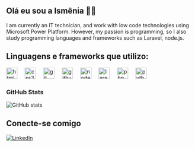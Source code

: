 
## Olá eu sou a Ismênia 💐💙 
I am currently an IT technician, and work with low code technologies using Microsoft Power Platform. However, my passion is programming, so I also study programming languages ​​and frameworks such as Laravel, node.js.

## Linguagens e frameworks que  utilizo:
<div>
   <img src="https://skillicons.dev/icons?i=html" height="30" alt="html5 logo"  />
  <img width="12" />
  <img src="https://skillicons.dev/icons?i=css" height="30" alt="css3 logo"  />
  <img width="12" />
 <img src="https://skillicons.dev/icons?i=git" height="30" alt="git logo"  />
  <img width="12" />
  <img src="https://skillicons.dev/icons?i=github" height="30" alt="github logo"  />
  <img width="12" />
  <img src="https://skillicons.dev/icons?i=nodejs" height="30" alt="nodejs logo"  />
   <img width="12" />
  <img src="https://skillicons.dev/icons?i=laravel" height="30" alt="laravel logo"  />
   <img width="12" />
  <img src="https://skillicons.dev/icons?i=php" height="30" alt="php logo"  />
   <img width="12" />
  <img src="https://skillicons.dev/icons?i=python" height="30" alt="python logo"  />
</div>

### GitHub Stats

![GitHub stats](https://github-readme-stats-git-masterrstaa-rickstaa.vercel.app/api?username=IsmsIsmenia&hide_title=true&show_icons=true&include_all_commits=false&count_private=true&line_height=25&hide=issues&bg_color=000&title_color=FF00F6&text_color=FFF&border_radius=3&border_color=36123c&icon_color=FF00F6&theme=jolly)

## Conecte-se comigo
<!--[![GitHub](https://img.shields.io/badge/GitHub-000?style=for-the-badge&logo=github&logoColor=30A3DC)](https://github.com/IsmsIsmenia)-->
[![LinkedIn](https://img.shields.io/badge/LinkedIn-000?style=for-the-badge&logo=linkedin&logoColor=blue)](https://www.linkedin.com/in/ismênia-cristina/)




<!--
 Antigo Código
<div>
  <a href="https://github.com/IsmsIsmenia">
  <img height="180em" src="https://github-readme-stats.vercel.app/api?username=IsmsIsmenia&show_icons=true&theme=dracula&include_all_commits=true&count_private=true"/>
  <img height="180em" src="https://github-readme-stats.vercel.app/api/toplangs/?username=IsmsIsmenia&layout=compact&langs_count=16&theme=dracula"/>
</div> -->

<!-- Novo Código -->


  
